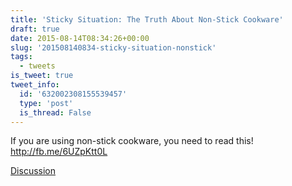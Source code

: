```yaml
---
title: 'Sticky Situation: The Truth About Non-Stick Cookware'
draft: true
date: 2015-08-14T08:34:26+00:00
slug: '201508140834-sticky-situation-nonstick'
tags:
  - tweets
is_tweet: true
tweet_info:
  id: '632002308155539457'
  type: 'post'
  is_thread: False
---
```




If you are using non-stick cookware, you need to read this! <http://fb.me/6UZpKtt0L>

[Discussion](https://x.com/sytelus/status/632002308155539457)
